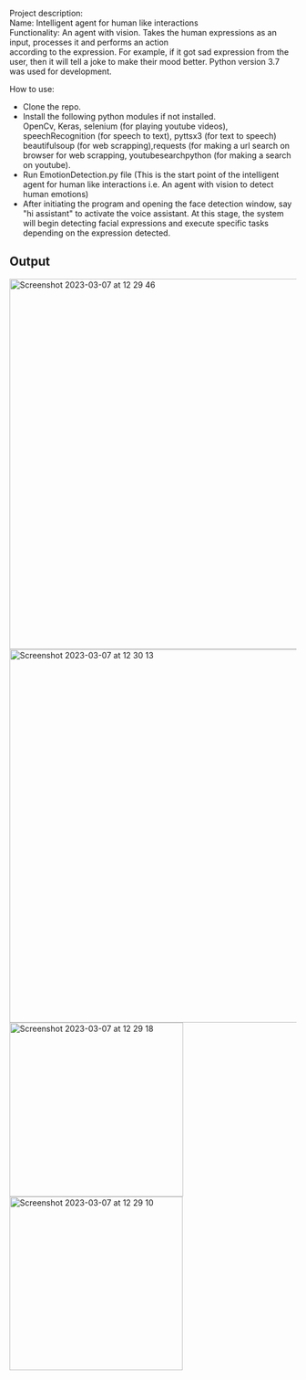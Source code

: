 Project description:<br/>
Name: Intelligent agent for human like interactions<br/>
Functionality: An agent with vision. Takes the human expressions as an input, processes it and performs an action<br/>  according to the expression. For example, if it got sad expression from the user, then it will tell a joke to make their mood better. Python version 3.7 was used for development.  

How to use:
- Clone the repo. <br/>
- Install the following python modules if not installed.<br/>
  OpenCv, Keras, selenium (for playing youtube videos), speechRecognition (for speech to text), pyttsx3 (for text to speech) beautifulsoup (for web scrapping),requests (for making a url search on browser for  web scrapping, youtubesearchpython (for making a search on youtube). <br/>
- Run EmotionDetection.py file (This is the start point of the intelligent agent for human like interactions i.e. An agent with vision to detect human emotions)
- After initiating the program and opening the face detection window, say "hi assistant" to activate the voice assistant. At this stage, the system will begin detecting facial expressions and execute specific tasks depending on the expression detected.

## Output 
<img width="649" alt="Screenshot 2023-03-07 at 12 29 46" src="https://user-images.githubusercontent.com/35597590/223396910-62645763-c1ad-4a64-9b2c-f26a7fc32a07.png">


<img width="654" alt="Screenshot 2023-03-07 at 12 30 13" src="https://user-images.githubusercontent.com/35597590/223397214-07b20a32-6ee8-464a-94a2-556baf248f35.png">

<img width="305" alt="Screenshot 2023-03-07 at 12 29 18" src="https://user-images.githubusercontent.com/35597590/223397234-1033dcbf-36cd-48f1-b54f-b5d7773dd0e4.png">

<img width="304" alt="Screenshot 2023-03-07 at 12 29 10" src="https://user-images.githubusercontent.com/35597590/223397253-d3c2f20f-bd58-451f-abb4-048f9c358834.png">


